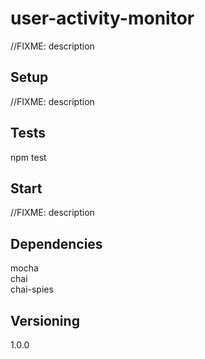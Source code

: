 # user-activity-monitor
//FIXME: description

## Setup

//FIXME: description

## Tests

npm test

## Start

//FIXME: description

## Dependencies

mocha  
chai  
chai-spies  

## Versioning

1.0.0





